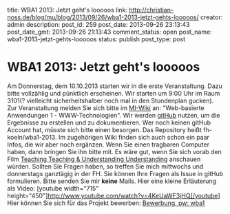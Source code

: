 title: WBA1 2013: Jetzt geht's looooos
link: http://christian-noss.de/blog/mu/blog/2013/09/26/wba1-2013-jetzt-gehts-looooos/
creator: admin
description: 
post_id: 259
post_date: 2013-09-26 23:13:43
post_date_gmt: 2013-09-26 21:13:43
comment_status: open
post_name: wba1-2013-jetzt-gehts-looooos
status: publish
post_type: post

# WBA1 2013: Jetzt geht's looooos

Am Donnerstag, dem 10.10.2013 starten wir in die erste Veranstaltung. Dazu bitte vollzählig und pünktlich erscheinen. Wir starten um 9:00 Uhr im Raum 3101(? vielleicht sicherheitshalber noch mal in den Stundenplan gucken). Zur Veranstaltung melden Sie sich bitte im [MI-Wiki](http://www.medieninformatik.fh-koeln.de/w/index.php/Web-basierte_Anwendungen_1:WS1314) an: "Web-basierte Anwendungen 1 - WWW-Technologien". Wir werden [gitHub](https://github.com/fh-koeln/wba1-2013) nutzen, um die Ergebnisse zu erstellen und zu dokumentieren. Wer noch keinen gitHub Account hat, müsste sich bitte einen besorgen. Das Repository heißt fh-koeln/wba1-2013. Im zugehörigen Wiki finden sich auch schon ein paar Infos, die wir aber noch ergänzen. Wenn Sie einen tragbaren Computer haben, dann bringen Sie ihn bitte mit. Es wäre gut, wenn Sie sich vorab den Film [Teaching Teaching & Understanding Understanding](http://www.youtube.com/playlist?list=PL3B329B9D8FE40C3F) anschauen würden. Sollten Sie Fragen haben, so treffen Sie mich mittwochs und donnerstags ganztägig in der FH. Sie können Ihre Fragen als Issue in gitHub formulieren. Bitte senden Sie mir **keine** Mails. Hier eine kleine Erläuterung als Video: [youtube width="715" height="450"]http://www.youtube.com/watch?v=4KeUaWF3jHQ[/youtube] Hier können Sie sich für das Projekt bewerben: [Bewerbung, pw: wba1](bewerbung-zum-wba1-projekt-2013/)